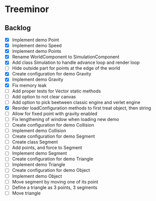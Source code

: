 # Treeminor

## Backlog

- [x] Implement demo Point
- [x] Implement demo Speed
- [x] Implement demo Points
- [x] Rename WorldComponent to SimulationComponent
- [x] Add class Simulation to handle advance loop and render loop
- [ ] Hide outside part for points at the edge of the world
- [x] Create configuration for demo Gravity
- [x] Implement demo Gravity
- [x] Fix memory leak
- [ ] Add proper tests for Vector static methods
- [ ] Add option to not clear canvas
- [ ] Add option to pick beetween classic engine and verlet engine
- [x] Reorder loadConfiguration methods to first treat object, then string
- [ ] Allow for fixed point with gravity enabled
- [ ] Fix lengthening of window when loading new demo
- [ ] Create configuration for demo Collision
- [ ] Implement demo Collision
- [ ] Create configuration for demo Segment
- [ ] Create class Segment
- [ ] Add points, and force to Segment
- [ ] Implement demo Segment
- [ ] Create configuration for demo Triangle
- [ ] Implement demo Triangle
- [ ] Create configuration for demo Object
- [ ] Implement demo Object
- [ ] Move segment by moving one of its point
- [ ] Define a triangle as 3 points, 3 segments
- [ ] Move triangle
